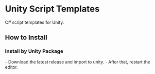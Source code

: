 # Unity Script Templates
 C# script templates for Unity.

<h2>How to Install</h2>

<h3>Install by Unity Package</h3>
- Download the latest release and import to unity.
- After that, restart the editor.
